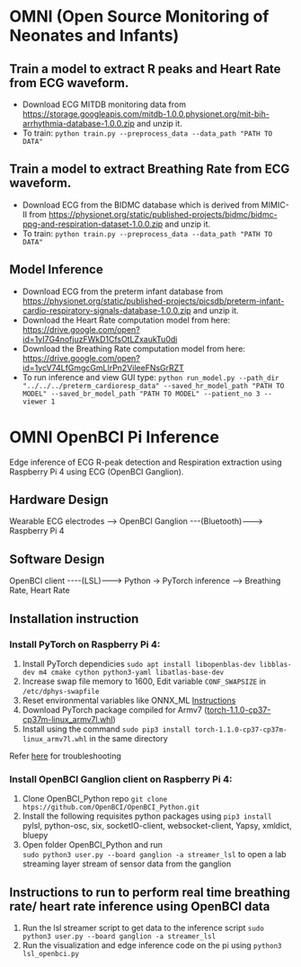 # OMNI (Open Source Monitoring of Neonates and Infants) 

## Train a model to extract R peaks and Heart Rate from ECG waveform.  
* Download ECG MITDB monitoring data from https://storage.googleapis.com/mitdb-1.0.0.physionet.org/mit-bih-arrhythmia-database-1.0.0.zip and unzip it.
* To train: `python train.py --preprocess_data --data_path "PATH TO DATA"` 

## Train a model to extract Breathing Rate from ECG waveform. 
* Download ECG from the BIDMC database which is derived from MIMIC-II from https://physionet.org/static/published-projects/bidmc/bidmc-ppg-and-respiration-dataset-1.0.0.zip and unzip it. 
* To train: `python train.py --preprocess_data --data_path "PATH TO DATA"`

## Model Inference
* Download ECG from the preterm infant database from https://physionet.org/static/published-projects/picsdb/preterm-infant-cardio-respiratory-signals-database-1.0.0.zip and unzip it. 
* Download the Heart Rate computation model from here: https://drive.google.com/open?id=1yI7G4nofjuzFWkD1CfsOtLZxaukTu0di
* Download the Breathing Rate computation model from here: https://drive.google.com/open?id=1ycV74LfGmgcGmLlrPn2VileeFNsGrRZT
* To run inference and view GUI type: `python run_model.py --path_dir "../../../preterm_cardioresp_data" --saved_hr_model_path "PATH TO MODEL" --saved_br_model_path "PATH TO MODEL" --patient_no 3 --viewer 1`

# OMNI OpenBCI Pi Inference

 Edge inference of ECG R-peak detection and Respiration extraction using Raspberry Pi 4 using ECG (OpenBCI Ganglion).


## Hardware Design

Wearable ECG electrodes --> OpenBCI Ganglion ---(Bluetooth)---> Raspberry Pi 4

## Software Design

OpenBCI client ----(LSL)--->  Python -> PyTorch inference --> Breathing Rate, Heart Rate


## Installation instruction

### Install PyTorch on Raspberry Pi 4:

 1. Install PyTorch dependicies 
 `sudo apt install libopenblas-dev libblas-dev m4 cmake cython python3-yaml libatlas-base-dev`
 2. Increase swap file memory to 1600, Edit variable `CONF_SWAPSIZE` in `/etc/dphys-swapfile`
 3. Reset environmental variables like ONNX_ML [Instructions](https://gist.github.com/akaanirban/621e63237e63bb169126b537d7a1d979) 
 4. Download PyTorch package compiled for Armv7 ([torch-1.1.0-cp37-cp37m-linux_armv7l.whl](https://github.com/marcusvlc/pytorch-on-rpi/blob/master/torch-1.1.0-cp37-cp37m-linux_armv7l.whl))
 5. Install using the command `sudo pip3 install torch-1.1.0-cp37-cp37m-linux_armv7l.whl` in the same directory

Refer [here](https://github.com/marcusvlc/pytorch-on-rpi) for troubleshooting 

### Install OpenBCI Ganglion client on Raspberry Pi 4:

1. Clone OpenBCI_Python repo
 `git clone htps://github.com/OpenBCI/OpenBCI_Python.git`
2. Install the following requisites python packages using `pip3 install`
	pylsl, python-osc, six, socketIO-client, websocket-client, Yapsy, xmldict, bluepy
3. Open folder OpenBCI_Python and run   
    `sudo python3 user.py --board ganglion -a streamer_lsl` to open a lab streaming layer stream of sensor data from the ganglion
    
## Instructions to run to perform real time breathing rate/ heart rate inference using OpenBCI data
1. Run the lsl streamer script to get data to the inference script
`sudo python3 user.py --board ganglion -a streamer_lsl`
3. Run the visualization and edge inference code on the pi using  `python3 lsl_openbci.py`

